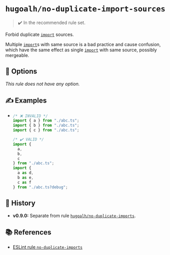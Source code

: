 # `hugoalh/no-duplicate-import-sources`

> ✔️ In the recommended rule set.

Forbid duplicate [`import`][ecmascript-import] sources.

Multiple [`import`][ecmascript-import]s with same source is a bad practice and cause confusion, which have the same effect as single [`import`][ecmascript-import] with same source, possibly mergeable.

## 🔧 Options

*This rule does not have any option.*

## ✍️ Examples

- ```ts
  /* ❌ INVALID */
  import { a } from "./abc.ts";
  import { b } from "./abc.ts";
  import { c } from "./abc.ts";

  /* ✔️ VALID */
  import {
    a,
    b,
    c
  } from "./abc.ts";
  import {
    a as d,
    b as e,
    c as f
  } from "./abc.ts?debug";
  ```

## 📜 History

- **v0.9.0:** Separate from rule [`hugoalh/no-duplicate-imports`][rule-hugoalh-no-duplicate-imports].

## 📚 References

- [ESLint rule `no-duplicate-imports`](https://eslint.org/docs/latest/rules/no-duplicate-imports)

[ecmascript-import]: https://developer.mozilla.org/en-US/docs/Web/JavaScript/Reference/Statements/import
[rule-hugoalh-no-duplicate-imports]: https://github.com/hugoalh/deno-lint-rules/blob/main/docs/rules/no-duplicate-imports.md
